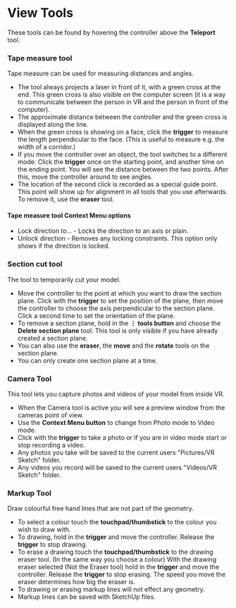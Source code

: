 # View Tools
These tools can be found by hovering the controller above the **Teleport** tool.

### Tape measure tool
Tape measure can be used for measuring distances and angles.

* The tool always projects a laser in front of it, with a green cross at the end. This green cross is also visible on the computer screen (it is a way to communicate between the person in VR and the person in front of the computer).
* The approximate distance between the controller and the green cross is displayed along the line.
* When the green cross is showing on a face, click the **trigger** to measure the length perpendicular to the face. (This is useful to measure e.g. the width of a corridor.)
* If you move the controller over an object, the tool switches to a different mode: Click the **trigger** once on the starting point, and another time on the ending point. You will see the distance between the two points. After this, move the controller around to see angles.
* The location of the second click is recorded as a special guide point. This point will show up for alignment in all tools that you use afterwards. To remove it, use the **eraser** tool.

#### Tape measure tool Context Menu options
* Lock direction to... - Locks the direction to an axis or plain.
* Unlock direction - Removes any locking constraints. This option only shows if the direction is locked.

### Section cut tool
The tool to temporarily cut your model.

* Move the controller to the point at which you want to draw the section plane. Click with the **trigger** to set the position of the plane, then move the controller to choose the axis perpendicular to the section plane. Click a second time to set the orientation of the plane.
* To remove a section plane, hold in the **⋮ tools button** and choose the **Delete section plane** tool. This tool is only visible if you have already created a section plane.
* You can also use the **eraser**, the **move** and the **rotate** tools on the section plane.
* You can only create one section plane at a time.

### Camera Tool
This tool lets you capture photos and videos of your model from inside VR.

* When the Camera tool is active you will see a preview window from the cameras point of view.
* Use the **Context Menu button** to change from Photo mode to Video mode.
* Click with the **trigger** to take a photo or if you are in video mode start or stop recording a video.
* Any photos you take will be saved to the current users "Pictures/VR Sketch" folder.
* Any videos you record will be saved to the current users "Videos/VR Sketch" folder.

### Markup Tool
Draw colourful free hand lines that are not part of the geometry.

* To select a colour touch the **touchpad/thumbstick** to the colour you wish to draw with.
* To drawing, hold in the **trigger** and move the controller. Release the **trigger** to stop drawing.
* To erase a drawing touch the **touchpad/thumbstick** to the drawing eraser tool. (In the same way you choose a colour) With the drawing eraser selected (Not the Eraser tool) hold in the **trigger** and move the controller. Release the **trigger** to stop erasing. The speed you move the eraser determines how big the eraser is.
* To drawing or erasing markup lines will not effect any geometry.
* Markup lines can be saved with SketchUp files.


